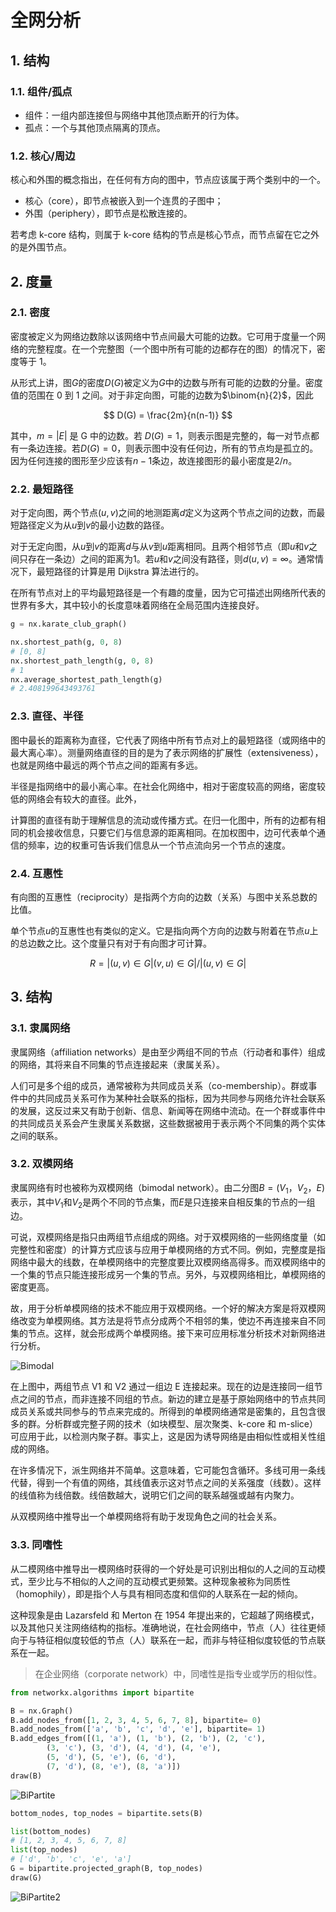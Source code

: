 # 全网分析

## 1. 结构

### 1.1. 组件/孤点

- 组件：一组内部连接但与网络中其他顶点断开的行为体。
- 孤点：一个与其他顶点隔离的顶点。

### 1.2. 核心/周边

核心和外围的概念指出，在任何有方向的图中，节点应该属于两个类别中的一个。

- 核心（core），即节点被嵌入到一个连贯的子图中；
- 外围（periphery），即节点是松散连接的。

若考虑 k-core 结构，则属于 k-core 结构的节点是核心节点，而节点留在它之外的是外围节点。

## 2. 度量

### 2.1. 密度

密度被定义为网络边数除以该网络中节点间最大可能的边数。它可用于度量一个网络的完整程度。在一个完整图（一个图中所有可能的边都存在的图）的情况下，密度等于 1。

从形式上讲，图$G$的密度$D(G)$被定义为$G$中的边数与所有可能的边数的分量。密度值的范围在 0 到 1 之间。对于非定向图，可能的边数为$\binom{n}{2}$，因此

$$
D(G) = \frac{2m}{n(n-1)}
$$

其中，$m= |E|$ 是 G 中的边数。若 $D(G) = 1$，则表示图是完整的，每一对节点都有一条边连接。若$D(G) = 0$，则表示图中没有任何边，所有的节点均是孤立的。因为任何连接的图形至少应该有$n-1$条边，故连接图形的最小密度是$2/n$。

### 2.2. 最短路径

对于定向图，两个节点$(u, v)$之间的地测距离$d$定义为这两个节点之间的边数，而最短路径定义为从$u$到$v$的最小边数的路径。

对于无定向图，从$u$到$v$的距离$d$与从$v$到$u$距离相同。且两个相邻节点（即$u$和$v$之间只存在一条边）之间的距离为$1$。若$u$和$v$之间没有路径，则$d(u, v) =∞$。通常情况下，最短路径的计算是用 Dijkstra 算法进行的。

在所有节点对上的平均最短路径是一个有趣的度量，因为它可描述出网络所代表的世界有多大，其中较小的长度意味着网络在全局范围内连接良好。

```python
g = nx.karate_club_graph()

nx.shortest_path(g, 0, 8)
# [0, 8]
nx.shortest_path_length(g, 0, 8)
# 1
nx.average_shortest_path_length(g)
# 2.408199643493761
```

### 2.3. 直径、半径

图中最长的距离称为直径，它代表了网络中所有节点对上的最短路径（或网络中的最大离心率）。测量网络直径的目的是为了表示网络的扩展性（extensiveness），也就是网络中最远的两个节点之间的距离有多远。

半径是指网络中的最小离心率。在社会化网络中，相对于密度较高的网络，密度较低的网络会有较大的直径。此外，

计算图的直径有助于理解信息的流动或传播方式。在归一化图中，所有的边都有相同的机会接收信息，只要它们与信息源的距离相同。在加权图中，边可代表单个通信的频率，边的权重可告诉我们信息从一个节点流向另一个节点的速度。

### 2.4. 互惠性

有向图的互惠性（reciprocity）是指两个方向的边数（关系）与图中关系总数的比值。

单个节点$u$的互惠性也有类似的定义。它是指向两个方向的边数与附着在节点$u$上的总边数之比。这个度量只有对于有向图才可计算。

$$
R= |(u, v) ∈ G|(v, u) ∈ G|/|(u, v) ∈ G |
$$

## 3. 结构

### 3.1. 隶属网络

隶属网络（affiliation networks）是由至少两组不同的节点（行动者和事件）组成的网络，其将来自不同集的节点连接起来（隶属关系）。

人们可是多个组的成员，通常被称为共同成员关系（co-membership）。群或事件中的共同成员关系可作为某种社会联系的指标，因为共同参与网络允许社会联系的发展，这反过来又有助于创新、信息、新闻等在网络中流动。在一个群或事件中的共同成员关系会产生隶属关系数据，这些数据被用于表示两个不同集的两个实体之间的联系。

### 3.2. 双模网络

隶属网络有时也被称为双模网络（bimodal network）。由二分图$B = (V_1，V_2，E)$表示，其中$V_1$和$V_2$是两个不同的节点集，而$E$是只连接来自相反集的节点的一组边。

可说，双模网络是指只由两组节点组成的网络。对于双模网络的一些网络度量（如完整性和密度）的计算方式应该与应用于单模网络的方式不同。例如，完整度是指网络中最大的线数，在单模网络中的完整度要比双模网络高得多。而双模网络中的一个集的节点只能连接形成另一个集的节点。另外，与双模网络相比，单模网络的密度更高。

故，用于分析单模网络的技术不能应用于双模网络。一个好的解决方案是将双模网络改变为单模网络。其方法是将节点分成两个不相邻的集，使边不再连接来自不同集的节点。这样，就会形成两个单模网络。接下来可应用标准分析技术对新网络进行分析。

![Bimodal](./images/ch09/bimodal.png)

在上图中，两组节点 V1 和 V2 通过一组边 E 连接起来。现在的边是连接同一组节点之间的节点，而非连接不同组的节点。新边的建立是基于原始网络中的节点共同成员关系或共同参与的节点来完成的。所得到的单模网络通常是密集的，且包含很多的群。分析群或完整子网的技术（如块模型、层次聚类、k-core 和 m-slice）可应用于此，以检测内聚子群。事实上，这是因为诱导网络是由相似性或相关性组成的网络。

在许多情况下，派生网络并不简单。这意味着，它可能包含循环。多线可用一条线代替，得到一个有值的网络，其线值表示这对节点之间的关系强度（线数）。这样的线值称为线倍数。线倍数越大，说明它们之间的联系越强或越有内聚力。

从双模网络中推导出一个单模网络将有助于发现角色之间的社会关系。

### 3.3. 同嗜性

从二模网络中推导出一模网络时获得的一个好处是可识别出相似的人之间的互动模式，至少比与不相似的人之间的互动模式更频繁。这种现象被称为同质性（homophily），即是指个人与具有相同态度和信仰的人联系在一起的倾向。

这种现象是由 Lazarsfeld 和 Merton 在 1954 年提出来的，它超越了网络模式，以及其他只关注网络结构的指标。准确地说，在社会网络中，节点（人）往往更倾向于与特征相似度较低的节点（人）联系在一起，而非与特征相似度较低的节点联系在一起。

> 在企业网络（corporate network）中，同嗜性是指专业或学历的相似性。

```python
from networkx.algorithms import bipartite

B = nx.Graph()
B.add_nodes_from([1, 2, 3, 4, 5, 6, 7, 8], bipartite= 0)
B.add_nodes_from(['a', 'b', 'c', 'd', 'e'], bipartite= 1)
B.add_edges_from([(1, 'a'), (1, 'b'), (2, 'b'), (2, 'c'),
        (3, 'c'), (3, 'd'), (4, 'd'), (4, 'e'),
        (5, 'd'), (5, 'e'), (6, 'd'),
        (7, 'd'), (8, 'e'), (8, 'a')])
draw(B)
```

![BiPartite](./images/ch09/bipartite.png)

```python
bottom_nodes, top_nodes = bipartite.sets(B)

list(bottom_nodes)
# [1, 2, 3, 4, 5, 6, 7, 8]
list(top_nodes)
# ['d', 'b', 'c', 'e', 'a']
G = bipartite.projected_graph(B, top_nodes)
draw(G)
```

![BiPartite2](./images/ch09/bipartite2.png)
